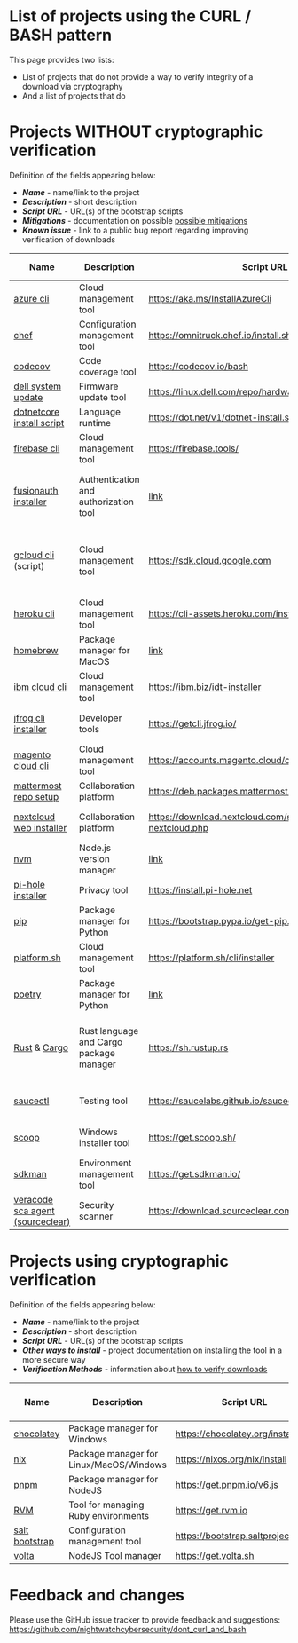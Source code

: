 # List of projects using the CURL / BASH pattern
This page provides two lists:
- List of projects that do not provide a way to verify integrity of a download via cryptography
- And a list of projects that do

# Projects WITHOUT cryptographic verification
Definition of the fields appearing below:
   * ***Name*** - name/link to the project
   * ***Description*** - short description
   * ***Script URL*** - URL(s) of the bootstrap scripts
   * ***Mitigations*** - documentation on possible [possible mitigations](METHODS.MD)
   * ***Known issue*** - link to a public bug report regarding improving verification of downloads

| Name | Description | Script URL | Mitigations | Known issue? |
|------|-------------|------------|-------------|--------------|
| [azure cli](https://docs.microsoft.com/en-us/cli/azure/) | Cloud management tool | https://aka.ms/InstallAzureCli | Use package managers |  |
| [chef](https://docs.chef.io/chef_install_script/) | Configuration management tool | https://omnitruck.chef.io/install.sh |  |  |
| [codecov](https://about.codecov.io/) | Code coverage tool | https://codecov.io/bash | [Checksums](https://docs.codecov.io/docs/about-the-codecov-bash-uploader#validating-the-bash-script) | [Yes](https://about.codecov.io/blog/validating-the-bash-script-on-ci/)  |
| [dell system update](https://linux.dell.com/repo/hardware/dsu/) | Firmware update tool | https://linux.dell.com/repo/hardware/dsu/bootstrap.cgi |  |  |
| [dotnetcore install script](https://docs.microsoft.com/en-us/dotnet/core/tools/dotnet-install-script) | Language runtime | https://dot.net/v1/dotnet-install.sh | Package managers |  |
| [firebase cli](https://firebase.tools/) | Cloud management tool | https://firebase.tools/ |  Github releases | 189149887 |
| [fusionauth installer](https://fusionauth.io/docs/v1/tech/installation-guide/fast-path/) | Authentication and authorization tool | [link](https://raw.githubusercontent.com/FusionAuth/fusionauth-install/master/install.sh) | Package managers, uses direct GitHub download| [Yes](https://github.com/FusionAuth/fusionauth-issues/issues/1159) |
| [gcloud cli](https://cloud.google.com/sdk/docs/downloads-interactive) (script) | Cloud management tool | https://sdk.cloud.google.com | Use package managers or PGP-signed binaries |  |
| [heroku cli](https://devcenter.heroku.com/articles/heroku-cli#download-and-install) | Cloud management tool | https://cli-assets.heroku.com/install.sh | Use package managers |  |
| [homebrew](https://brew.sh/) | Package manager for MacOS | [link](https://raw.githubusercontent.com/Homebrew/install/HEAD/install.sh) | Uses direct Github download | [Yes](https://wwws.nightwatchcybersecurity.com/2021/04/30/security-of-homebrew-bootstrap-process/)  |
| [ibm cloud cli](https://cloud.ibm.com/docs/cli?topic=cli-getting-started) | Cloud management tool | https://ibm.biz/idt-installer  | Use direct GitHub download |  |
| [jfrog cli installer](https://jfrog.com/getcli/) | Developer tools | https://getcli.jfrog.io/ | Use direct GitHub download | |
| [magento cloud cli](https://devdocs.magento.com/cloud/reference/cli-ref-topic.html) | Cloud management tool | https://accounts.magento.cloud/cli/installer |  |   |
| [mattermost repo setup](https://docs.mattermost.com/help/getting-started/light-install.html#installation) | Collaboration platform | https://deb.packages.mattermost.com/repo-setup.sh |  |   |
| [nextcloud web installer](https://nextcloud.com/install/#instructions-server) | Collaboration platform | https://download.nextcloud.com/server/installer/setup-nextcloud.php | Use PGP-signed binaries |  |
| [nvm](https://github.com/nvm-sh/nvm#installing-and-updating) | Node.js version manager | [link](https://raw.githubusercontent.com/nvm-sh/nvm/master/install.sh) | Uses direct Github download |  |
| [pi-hole installer](https://docs.pi-hole.net/main/basic-install/) | Privacy tool | https://install.pi-hole.net | Clone repository | [Yes](https://pi-hole.net/2016/07/25/curling-and-piping-to-bash/) |
| [pip](https://pip.pypa.io/en/stable/) | Package manager for Python | https://bootstrap.pypa.io/get-pip.py | Use package managers | [Yes](https://github.com/pypa/get-pip/issues/41) |
| [platform.sh](https://docs.platform.sh/development/cli.html#installation) | Cloud management tool | https://platform.sh/cli/installer | Use direct GitHub download |  |
| [poetry](https://python-poetry.org/docs/#installation) | Package manager for Python | [link](https://raw.githubusercontent.com/python-poetry/poetry/master/get-poetry.py) | Uses direct Github download |   |
| [Rust](https://www.rust-lang.org/) & [Cargo](https://doc.rust-lang.org/cargo/) | Rust language and Cargo package manager | https://sh.rustup.rs | Use package managers or standalone installers  | [Yes](https://github.com/rust-lang/rustup/issues/2029) |
| [saucectl](https://docs.saucelabs.com/testrunner-toolkit/installation/index.html#installing-saucectl) | Testing tool | https://saucelabs.github.io/saucectl/install | Direct GitHub download | |
| [scoop](https://scoop.sh/) | Windows installer tool | https://get.scoop.sh/ | Direct GitHub download | |
| [sdkman](https://sdkman.io/install) | Environment management tool | https://get.sdkman.io/ | | | 
| [veracode sca agent (sourceclear)](https://help.veracode.com/r/c_sc_ci_script) | Security scanner | https://download.sourceclear.com/ci.sh | | | 

# Projects using cryptographic verification
Definition of the fields appearing below:
   * ***Name*** - name/link to the project
   * ***Description*** - short description
   * ***Script URL*** - URL(s) of the bootstrap scripts
   * ***Other ways to install*** - project documentation on installing the tool in a more secure way
   * ***Verification Methods*** - information about [how to verify downloads](METHODS.MD)

| Name | Description | Script URL | Other ways to install | Verification Methods |
|------|-------------|-----------------------|--------------|--------------|
| [chocolatey](https://chocolatey.org/) | Package manager for Windows | https://chocolatey.org/install.ps1 | [Docs](https://docs.chocolatey.org/en-us/choco/setup#more-install-options) | [Authenticode](https://docs.chocolatey.org/en-us/information/security#chocolatey-binaries-and-the-chocolatey-package) |
| [nix](https://nixos.org/manual/nix/stable/) | Package manager for Linux/MacOS/Windows | https://nixos.org/nix/install | [Source](https://nixos.org/manual/nix/stable/#ch-installing-source) | [PGP signature](https://nixos.org/download.html#nix-verify-installation) |
| [pnpm](https://pnpm.io/) | Package manager for NodeJS | https://get.pnpm.io/v6.js | [Docs](https://pnpm.io/installation) | [PGP-signed checksum](https://github.com/pnpm/get#verifying-files) |
| [RVM](https://rvm.io/) | Tool for managing Ruby environments | https://get.rvm.io | [Docs](https://rvm.io/rvm/install) | [PGP signature](https://rvm.io/rvm/security) |
| [salt bootstrap](https://github.com/saltstack/salt-bootstrap) | Configuration management tool | https://bootstrap.saltproject.io | Package managers | Checksums |
| [volta](https://docs.volta.sh/guide/getting-started) | NodeJS Tool manager | https://get.volta.sh | | Checksums |

# Feedback and changes
Please use the GitHub issue tracker to provide feedback and suggestions:
https://github.com/nightwatchcybersecurity/dont_curl_and_bash
